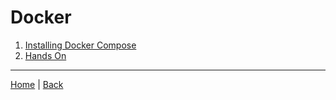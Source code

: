 
# Docker

1. [Installing Docker Compose](./install_docker_compose/README.md)
2. [Hands On](./hands-on/README.md)

---
[Home](/README.md) | [Back](/README.md)